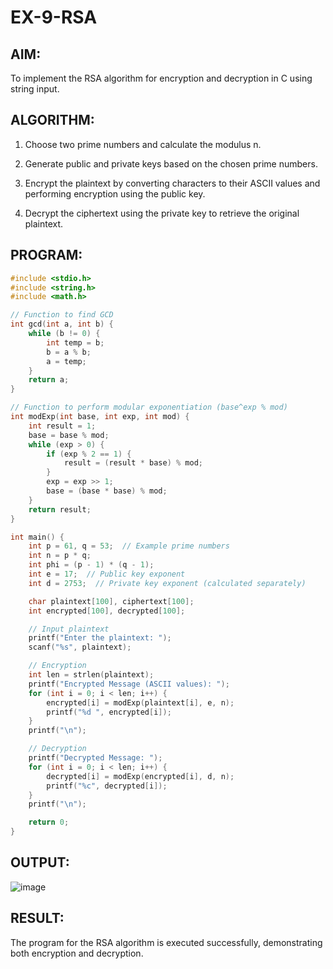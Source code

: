 # EX-9-RSA
## AIM:
To implement the RSA algorithm for encryption and decryption in C using string input.

## ALGORITHM:
1. Choose two prime numbers and calculate the modulus n.

2. Generate public and private keys based on the chosen prime numbers.

3. Encrypt the plaintext by converting characters to their ASCII values and performing encryption using the public key.

4. Decrypt the ciphertext using the private key to retrieve the original plaintext.

## PROGRAM:
```C
#include <stdio.h>
#include <string.h>
#include <math.h>

// Function to find GCD
int gcd(int a, int b) {
    while (b != 0) {
        int temp = b;
        b = a % b;
        a = temp;
    }
    return a;
}

// Function to perform modular exponentiation (base^exp % mod)
int modExp(int base, int exp, int mod) {
    int result = 1;
    base = base % mod;
    while (exp > 0) {
        if (exp % 2 == 1) {
            result = (result * base) % mod;
        }
        exp = exp >> 1;
        base = (base * base) % mod;
    }
    return result;
}

int main() {
    int p = 61, q = 53;  // Example prime numbers
    int n = p * q;
    int phi = (p - 1) * (q - 1);
    int e = 17;  // Public key exponent
    int d = 2753;  // Private key exponent (calculated separately)

    char plaintext[100], ciphertext[100];
    int encrypted[100], decrypted[100];

    // Input plaintext
    printf("Enter the plaintext: ");
    scanf("%s", plaintext);

    // Encryption
    int len = strlen(plaintext);
    printf("Encrypted Message (ASCII values): ");
    for (int i = 0; i < len; i++) {
        encrypted[i] = modExp(plaintext[i], e, n);
        printf("%d ", encrypted[i]);
    }
    printf("\n");

    // Decryption
    printf("Decrypted Message: ");
    for (int i = 0; i < len; i++) {
        decrypted[i] = modExp(encrypted[i], d, n);
        printf("%c", decrypted[i]);
    }
    printf("\n");

    return 0;
}
```
## OUTPUT:
![image](https://github.com/user-attachments/assets/22dc2a0a-7922-46fc-bed1-6cbda7e52a15)

## RESULT:
The program for the RSA algorithm is executed successfully, demonstrating both encryption and decryption.
